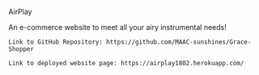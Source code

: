 AirPlay

An e-commerce website to meet all your airy instrumental needs!

```
Link to GitHub Repository: https://github.com/MAAC-sunshines/Grace-Shopper
```

```
Link to deployed website page: https://airplay1802.herokuapp.com/
```
